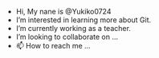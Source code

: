 - Hi, My nane is @Yukiko0724
- I’m interested in learning more about Git.
- I’m currently working as a teacher.
- I’m looking to collaborate on ...
- 📫 How to reach me ...

<!---
Yukiko0724/Yukiko0724 is a ✨ special ✨ repository because its `README.md` (this file) appears on your GitHub profile.
You can click the Preview link to take a look at your changes.
--->
